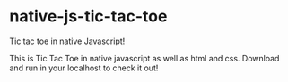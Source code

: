 # native-js-tic-tac-toe
Tic tac toe in native Javascript!

This is Tic Tac Toe in native javascript as well as html and css. Download and run in your localhost to check it out!
